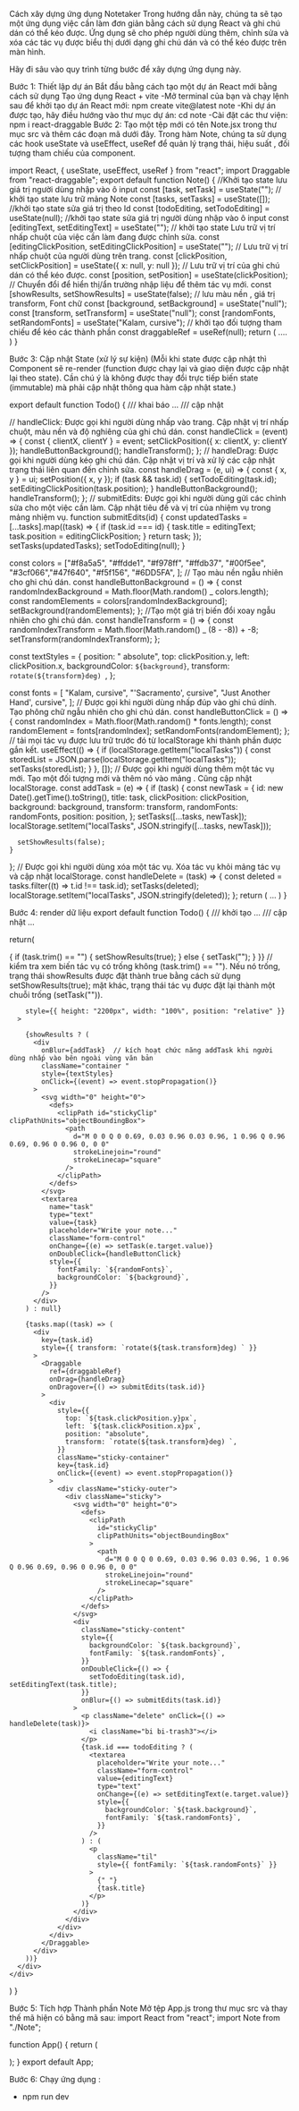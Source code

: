Cách xây dựng ứng dụng Notetaker
Trong hướng dẫn này, chúng ta sẽ tạo một ứng dụng việc cần làm đơn giản bằng cách sử dụng React và ghi chú dán có thể kéo được.
 Ứng dụng sẽ cho phép người dùng thêm, chỉnh sửa và xóa các tác vụ được biểu thị dưới dạng ghi chú dán và có thể kéo được trên màn hình.
 
Hãy đi sâu vào quy trình từng bước để xây dựng ứng dụng này.

Bước 1: Thiết lập dự án
Bắt đầu bằng cách tạo một dự án React mới bằng cách sử dụng Tạo ứng dụng React + vite 
-Mở terminal của bạn và chạy lệnh sau để khởi tạo dự án React mới:
npm create vite@latest note
-Khi dự án được tạo, hãy điều hướng vào thư mục dự án:
cd note
-Cài đặt các thư viện:
npm i react-draggable
Bước 2: Tạo một tệp mới có tên Note.jsx trong thư mục src và thêm các đoạn mã dưới đây.
Trong hàm Note, chúng ta sử dụng các hook useState và useEffect, useRef để quản lý trạng thái, hiệu suất , đối tượng tham chiếu của component.

import React, { useState, useEffect, useRef } from "react";
import Draggable from "react-draggable";
export default function Note() {
//Khởi tạo state lưu giá trị người dùng nhập vào ô input
const [task, setTask] = useState("");
// khởi tạo state lưu trữ mảng Note
const [tasks, setTasks] = useState([]);
//khởi tạo state sửa giá trị theo Id
const [todoEditing, setTodoEditing] = useState(null);
//khởi tạo state sửa giá trị người dùng nhập vào ô input
const [editingText, setEditingText] = useState("");
// khởi tạo state Lưu trữ vị trí nhấp chuột của việc cần làm đang được chỉnh sửa.
const [editingClickPosition, setEditingClickPosition] = useState("");
// Lưu trữ vị trí nhấp chuột của người dùng trên trang.
const [clickPosition, setClickPosition] = useState({ x: null, y: null });
// Lưu trữ vị trí của ghi chú dán có thể kéo được.
const [position, setPosition] = useState(clickPosition);
// Chuyển đổi để hiển thị/ẩn trường nhập liệu để thêm tác vụ mới.
const [showResults, setShowResults] = useState(false);
// lưu màu nền , giá trị transform, Font chữ
const [background, setBackground] = useState("null");
const [transform, setTransform] = useState("null");
const [randomFonts, setRandomFonts] = useState("Kalam, cursive");
// khởi tạo đối tượng tham chiếu để kéo các thành phần
const draggableRef = useRef(null);
return (
        ....
    )
}

Bước 3: Cập nhật State (xử lý sự kiện)
(Mỗi khi state được cập nhật thì Component sẽ re-render (function được chạy lại và giao diện được cập nhật lại theo state). Cần chú ý là không được thay đổi trực tiếp biến state (immutable) mà phải cập nhật thông qua hàm cập nhật state.)

export default function Todo() {
/// khai báo
...
/// cập nhật

// handleClick: Được gọi khi người dùng nhấp vào trang. Cập nhật vị trí nhấp chuột, màu nền và độ nghiêng của ghi chú dán.
const handleClick = (event) => {
const { clientX, clientY } = event;
setClickPosition({ x: clientX, y: clientY });
handleButtonBackground();
handleTransform();
};
// handleDrag: Được gọi khi người dùng kéo ghi chú dán. Cập nhật vị trí và xử lý các cập nhật trạng thái liên quan đến chỉnh sửa.
const handleDrag = (e, ui) => {
const { x, y } = ui;
setPosition({ x, y });
if (task && task.id) {
setTodoEditing(task.id);
setEditingClickPosition(task.position);
}
handleButtonBackground();
handleTransform();
};
// submitEdits: Được gọi khi người dùng gửi các chỉnh sửa cho một việc cần làm. Cập nhật tiêu đề và vị trí của nhiệm vụ trong mảng nhiệm vụ.
function submitEdits(id) {
const updatedTasks = [...tasks].map((task) => {
if (task.id === id) {
task.title = editingText;
task.position = editingClickPosition;
}
return task;
});
setTasks(updatedTasks);
setTodoEditing(null);
}

const colors = ["#f8a5a5", "#ffdde1", "#f978ff", "#ffdb37", "#00f5ee", "#3cf066","#47f640", "#f5f156", "#6DD5FA",
];
// Tạo màu nền ngẫu nhiên cho ghi chú dán.
const handleButtonBackground = () => {
const randomIndexBackground = Math.floor(Math.random() _ colors.length);
const randomElements = colors[randomIndexBackground];
setBackground(randomElements);
};
//Tạo một giá trị biến đổi xoay ngẫu nhiên cho ghi chú dán.
const handleTransform = () => {
const randomIndexTransform = Math.floor(Math.random() _ (8 - -8)) + -8;
setTransform(randomIndexTransform);
};

const textStyles = {
position: " absolute",
top: clickPosition.y,
left: clickPosition.x,
backgroundColor: `${background}`,
transform: `rotate(${transform}deg) `,
};

const fonts = [
"Kalam, cursive",
"'Sacramento', cursive",
"Just Another Hand', cursive",
];
// Được gọi khi người dùng nhấp đúp vào ghi chú dính. Tạo phông chữ ngẫu nhiên cho ghi chú dán.
const handleButtonClick = () => {
const randomIndex = Math.floor(Math.random() \* fonts.length);
const randomElement = fonts[randomIndex];
setRandomFonts(randomElement);
};
// tải mọi tác vụ được lưu trữ trước đó từ localStorage khi thành phần được gắn kết.
useEffect(() => {
if (localStorage.getItem("localTasks")) {
const storedList = JSON.parse(localStorage.getItem("localTasks"));
setTasks(storedList);
}
}, []);
// Được gọi khi người dùng thêm một tác vụ mới. Tạo một đối tượng mới và thêm nó vào mảng . Cũng cập nhật localStorage.
const addTask = (e) => {
if (task) {
const newTask = {
id: new Date().getTime().toString(),
title: task,
clickPosition: clickPosition,
background: background,
transform: transform,
randomFonts: randomFonts,
position: position,
};
setTasks([...tasks, newTask]);
localStorage.setItem("localTasks", JSON.stringify([...tasks, newTask]));

      setShowResults(false);
    }

};
// Được gọi khi người dùng xóa một tác vụ. Xóa tác vụ khỏi mảng tác vụ và cập nhật localStorage.
const handleDelete = (task) => {
const deleted = tasks.filter((t) => t.id !== task.id);
setTasks(deleted);
localStorage.setItem("localTasks", JSON.stringify(deleted));
};
return ( ... )
}

Bước 4: render dữ liệu
export default function Todo() {
/// khởi tạo
...
/// cập nhật
...

return(

  <div onClick={handleClick} //Trình xử lý sự kiện onClick được thêm vào phần tử div ngoài cùng để xử lý các lần nhấp vào vùng chứa chính.  >
      <div
        onClick={() => {
          if (task.trim() == "") {
            setShowResults(true);
          } else {
            setTask("");
          }
        }}
      //  kiểm tra xem biến tác vụ có trống không (task.trim() == ""). Nếu nó trống, trạng thái showResults được đặt thành true bằng cách sử dụng setShowResults(true); mặt khác, trạng thái tác vụ được đặt lại thành một chuỗi trống (setTask("")).
      
        style={{ height: "2200px", width: "100%", position: "relative" }}
      >

        {showResults ? (
          <div
            onBlur={addTask}  // kích hoạt chức năng addTask khi người dùng nhấp vào bên ngoài vùng văn bản 
            className="container "
            style={textStyles}
            onClick={(event) => event.stopPropagation()} 
          >
            <svg width="0" height="0">
              <defs>
                <clipPath id="stickyClip" clipPathUnits="objectBoundingBox">
                  <path
                    d="M 0 0 Q 0 0.69, 0.03 0.96 0.03 0.96, 1 0.96 Q 0.96 0.69, 0.96 0 0.96 0, 0 0"
                    strokeLinejoin="round"
                    strokeLinecap="square"
                  />
                </clipPath>
              </defs>
            </svg>
            <textarea
              name="task"
              type="text"
              value={task}
              placeholder="Write your note..."
              className="form-control"
              onChange={(e) => setTask(e.target.value)}
              onDoubleClick={handleButtonClick}
              style={{
                fontFamily: `${randomFonts}`,
                backgroundColor: `${background}`,
              }}
            />
          </div>
        ) : null}

        {tasks.map((task) => (
          <div
            key={task.id}
            style={{ transform: `rotate(${task.transform}deg) ` }}
          >
            <Draggable
              ref={draggableRef}
              onDrag={handleDrag}
              onDragover={() => submitEdits(task.id)}
            >
              <div
                style={{
                  top: `${task.clickPosition.y}px`,
                  left: `${task.clickPosition.x}px`,
                  position: "absolute",
                  transform: `rotate(${task.transform}deg) `,
                }}
                className="sticky-container"
                key={task.id}
                onClick={(event) => event.stopPropagation()}
              >
                <div className="sticky-outer">
                  <div className="sticky">
                    <svg width="0" height="0">
                      <defs>
                        <clipPath
                          id="stickyClip"
                          clipPathUnits="objectBoundingBox"
                        >
                          <path
                            d="M 0 0 Q 0 0.69, 0.03 0.96 0.03 0.96, 1 0.96 Q 0.96 0.69, 0.96 0 0.96 0, 0 0"
                            strokeLinejoin="round"
                            strokeLinecap="square"
                          />
                        </clipPath>
                      </defs>
                    </svg>
                    <div
                      className="sticky-content"
                      style={{
                        backgroundColor: `${task.background}`,
                        fontFamily: `${task.randomFonts}`,
                      }}
                      onDoubleClick={() => {
                        setTodoEditing(task.id), setEditingText(task.title);
                      }}
                      onBlur={() => submitEdits(task.id)}
                    >
                      <p className="delete" onClick={() => handleDelete(task)}>
                        <i className="bi bi-trash3"></i>
                      </p>
                      {task.id === todoEditing ? (
                        <textarea
                          placeholder="Write your note..."
                          className="form-control"
                          value={editingText}
                          type="text"
                          onChange={(e) => setEditingText(e.target.value)}
                          style={{
                            backgroundColor: `${task.background}`,
                            fontFamily: `${task.randomFonts}`,
                          }}
                        />
                      ) : (
                        <p
                          className="til"
                          style={{ fontFamily: `${task.randomFonts}` }}
                        >
                          {" "}
                          {task.title}
                        </p>
                      )}
                    </div>
                  </div>
                </div>
              </div>
            </Draggable>
          </div>
        ))}
      </div>
    </div>

)
}

Bước 5: Tích hợp Thành phần Note
Mở tệp App.js trong thư mục src và thay thế mã hiện có bằng mã sau:
import React from "react";
import Note from "./Note";

function App() {
return (
<div className="App">
<Note />
</div>
);
}
export default App;

Bước 6: Chạy ứng dụng :

- npm run dev
